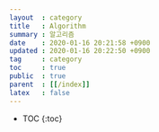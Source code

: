 ```yaml
---
layout  : category
title   : Algorithm
summary : 알고리즘
date    : 2020-01-16 20:21:58 +0900
updated : 2020-01-16 20:22:50 +0900
tag     : category
toc     : true
public  : true
parent  : [[/index]]
latex   : false
---
```

* TOC
{:toc}

